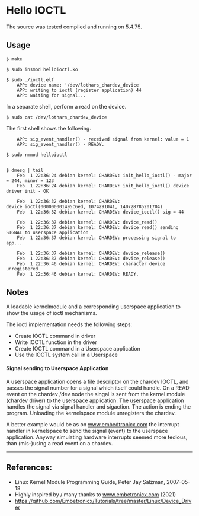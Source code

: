 # Hello IOCTL

The source was tested compiled and running on 5.4.75.  


## Usage

```
$ make

$ sudo insmod helloioctl.ko

$ sudo ./ioctl.elf
    APP: device name: '/dev/lothars_chardev_device'
    APP: writing to ioctl (register application) 44
    APP: waiting for signal...
```

In a separate shell, perform a read on the device.  

```
$ sudo cat /dev/lothars_chardev_device
```

The first shell shows the following.  

```
    APP: sig_event_handler() - received signal from kernel: value = 1
    APP: sig_event_handler() - READY.

$ sudo rmmod helloioctl


$ dmesg | tail
    Feb  1 22:36:24 debian kernel: CHARDEV: init_hello_ioctl() - major = 244, minor = 123
    Feb  1 22:36:24 debian kernel: CHARDEV: init_hello_ioctl() device driver init - OK

    Feb  1 22:36:32 debian kernel: CHARDEV: device_ioctl(000000001495c6ed, 1074291041, 140728785201704)
    Feb  1 22:36:32 debian kernel: CHARDEV: device_ioctl() sig = 44

    Feb  1 22:36:37 debian kernel: CHARDEV: device_read()
    Feb  1 22:36:37 debian kernel: CHARDEV: device_read() sending SIGNAL to userspace application
    Feb  1 22:36:37 debian kernel: CHARDEV: processing signal to app...

    Feb  1 22:36:37 debian kernel: CHARDEV: device_release()
    Feb  1 22:36:37 debian kernel: CHARDEV: device_release()
    Feb  1 22:36:46 debian kernel: CHARDEV: character device unregistered
    Feb  1 22:36:46 debian kernel: CHARDEV: READY.
```


## Notes

A loadable kernelmodule and a corresponding userspace application to show the usage of ioctl mechanisms.  

The ioctl implementation needs the following steps:  
 * Create IOCTL command in driver
 * Write IOCTL function in the driver
 * Create IOCTL command in a Userspace application
 * Use the IOCTL system call in a Userspace


#### Signal sending to Userspace Application

A userspace application opens a file descriptor on the chardev IOCTL, and passes the signal number for a signal which itself could handle. On a READ event on the chardev /dev node the singal is sent from the kernel module (chardev driver) to the userspace application. The userspace application handles the signal via signal handler and sigaction. The action is ending the program. Unloading the kernelspace module unregisters the chardev.  

A better example would be as on www.embedtronicx.com the interrupt handler in kernelspace to send the signal (event) to the userspace application. Anyway simulating hardware interrupts seemed more tedious, than (mis-)using a read event on a chardev.  


---

## References:
 * Linux Kernel Module Programming Guide, Peter Jay Salzman, 2007-05-18
 * Highly inspired by / many thanks to www.embetronicx.com (2021)
 * https://github.com/Embetronicx/Tutorials/tree/master/Linux/Device_Driver
